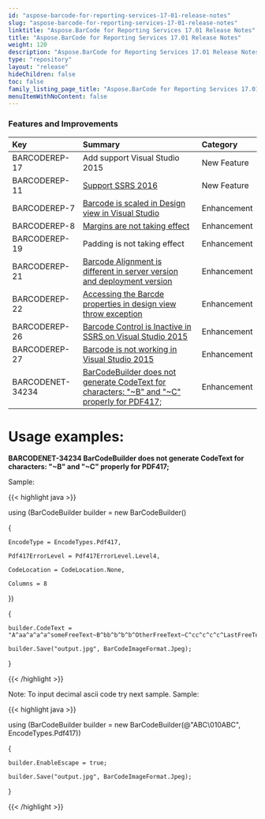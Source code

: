 ```yaml
---
id: "aspose-barcode-for-reporting-services-17-01-release-notes"
slug: "aspose-barcode-for-reporting-services-17-01-release-notes"
linktitle: "Aspose.BarCode for Reporting Services 17.01 Release Notes"
title: "Aspose.BarCode for Reporting Services 17.01 Release Notes"
weight: 120
description: "Aspose.BarCode for Reporting Services 17.01 Release Notes – the latest updates and fixes."
type: "repository"
layout: "release"
hideChildren: false
toc: false
family_listing_page_title: "Aspose.BarCode for Reporting Services 17.01 Release Notes"
menuItemWithNoContent: false
---
```


### **Features and Improvements**

|**Key**|**Summary**|**Category**|
| :- | :- | :- |
|BARCODEREP-17|Add support Visual Studio 2015|New Feature|
|BARCODEREP-11|[Support SSRS 2016](http://www.aspose.com/community/forums/thread/755328/aspose.barcode-for-reporting-services-2016.aspx)|New Feature|
|BARCODEREP-7|[Barcode is scaled in Design view in Visual Studio](http://www.aspose.com/community/forums/thread/464859/datamatrix-fixed-height-and-width.aspx)|Enhancement|
|BARCODEREP-8|[Margins are not taking effect](http://www.aspose.com/community/forums/thread/709714/barcode-for-reporting-services-barcode-position-issue-xl-62625.aspx)|Enhancement|
|BARCODEREP-19|Padding is not taking effect|Enhancement|
|BARCODEREP-21|[Barcode Alignment is different in server version and deployment version](https://www.aspose.com/community/forums/thread/732175/aspose-barcode-cannot-be-used-in-vs.aspx)|Enhancement|
|BARCODEREP-22|[Accessing the Barcde properties in design view throw exception](https://www.aspose.com/community/forums/thread/732175/aspose-barcode-cannot-be-used-in-vs.aspx)|Enhancement|
|BARCODEREP-26|[Barcode Control is Inactive in SSRS on Visual Studio 2015](https://www.aspose.com/community/forums/thread/816657/barcode-error-inactive-control-to-ssrs-report.aspx)|Enhancement|
|BARCODEREP-27|[Barcode is not working in Visual Studio 2015](https://www.aspose.com/community/forums/thread/816657/barcode-error-inactive-control-to-ssrs-report.aspx)|Enhancement|
|BARCODENET-34234|[BarCodeBuilder does not generate CodeText for characters: "~B" and "~C" properly for PDF417;](http://www.aspose.com/community/forums/thread/644330/pdf417-barcode-not-encoding-tilde.aspx)|Enhancement|
# **Usage examples:**
**BARCODENET-34234 BarCodeBuilder does not generate CodeText for characters: "~B" and "~C" properly for PDF417;**

Sample:

{{< highlight java >}}

 using (BarCodeBuilder builder = new BarCodeBuilder()

{

    EncodeType = EncodeTypes.Pdf417,

    Pdf417ErrorLevel = Pdf417ErrorLevel.Level4,

    CodeLocation = CodeLocation.None,

    Columns = 8

})

{

    builder.CodeText = "A^aa^a^a^a^someFreeText~B^bb^b^b^b^OtherFreeText~C^cc^c^c^c^LastFreeText|";

    builder.Save("output.jpg", BarCodeImageFormat.Jpeg);

}

{{< /highlight >}}

Note: To input decimal ascii code try next sample.
Sample:

{{< highlight java >}}

 using (BarCodeBuilder builder = new BarCodeBuilder(@"ABC\010ABC", EncodeTypes.Pdf417))

{

    builder.EnableEscape = true;

    builder.Save("output.jpg", BarCodeImageFormat.Jpeg);

}

{{< /highlight >}}

